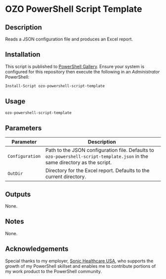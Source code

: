 # OZO PowerShell Script Template
## Description
Reads a JSON configuration file and produces an Excel report.

## Installation
This script is published to [PowerShell Gallery](https://learn.microsoft.com/en-us/powershell/scripting/gallery/overview?view=powershell-5.1). Ensure your system is configured for this repository then execute the following in an _Administrator_ PowerShell:

```powershell
Install-Script ozo-powershell-script-template
```

## Usage
```powershell
ozo-powershell-script-template
```

## Parameters
|Parameter|Description|
|---------|-----------|
|`Configuration`|Path to the JSON configuration file. Defaults to `ozo-powershell-script-template.json` in the same directory as the script.|
|`OutDir`|Directory for the Excel report. Defaults to the current directory.|

## Outputs
None.

## Notes
None.

## Acknowledgements
Special thanks to my employer, [Sonic Healthcare USA](https://sonichealthcareusa.com), who supports the growth of my PowerShell skillset and enables me to contribute portions of my work product to the PowerShell community.
